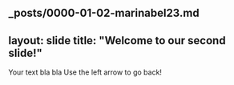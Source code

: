 _posts/0000-01-02-marinabel23.md
---
layout: slide
title: "Welcome to our second slide!"
---
Your text
bla bla
Use the left arrow to go back!
